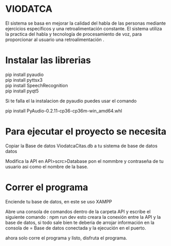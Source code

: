 # VIODATCA
El sistema se basa en mejorar la calidad del habla de las personas mediante ejercicios específicos y una retroalimentación constante. El sistema utiliza la practica del habla y tecnología de procesamiento de voz, para proporcionar al usuario una retroalimentación .

# Instalar las librerias

pip install pyaudio    
pip install pyttsx3  
pip install SpeechRecognition  
pip install pyqt5 

Si te falla el la instalacion de pyaudio puedes usar el comando

pip install PyAudio-0.2.11-cp36-cp36m-win_amd64.whl

# Para ejecutar el proyecto se necesita

Copiar la Base de datos ViodatcaCitas.db a tu sistema de base de datos datos

Modifica la API en API>scrc>Database    pon el nommbre y contraseña de tu usuario asi como el nombre de la base.

# Correr el programa

Enciende tu base de datos, en este se uso XAMPP

Abre una consola de comandos dentro de la carpeta API y escribe el siguiente comando :  npm run dev
esto creara la conexión entre la API y la base de datos, si todo sale bien te deberia de arrojar información en la consola de = Base de datos conectada y la ejecución en el puerto.

ahora solo corre el programa y listo, disfruta el programa.



